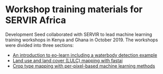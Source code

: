 # Workshop training materials for SERVIR Africa

Development Seed collaborated with SERVIR to lead machine learning training workshops in Kenya and Ghana in October 2019. The workshops were divided into three sections:
- [An introduction to eo-learn including a waterbody detection example](/eo-learn)
- [Land use and land cover (LULC) mapping with fastai](/lulc)
- [Crop type mapping with per-pixel-based machine learning methods](/crop_type_mapping)
